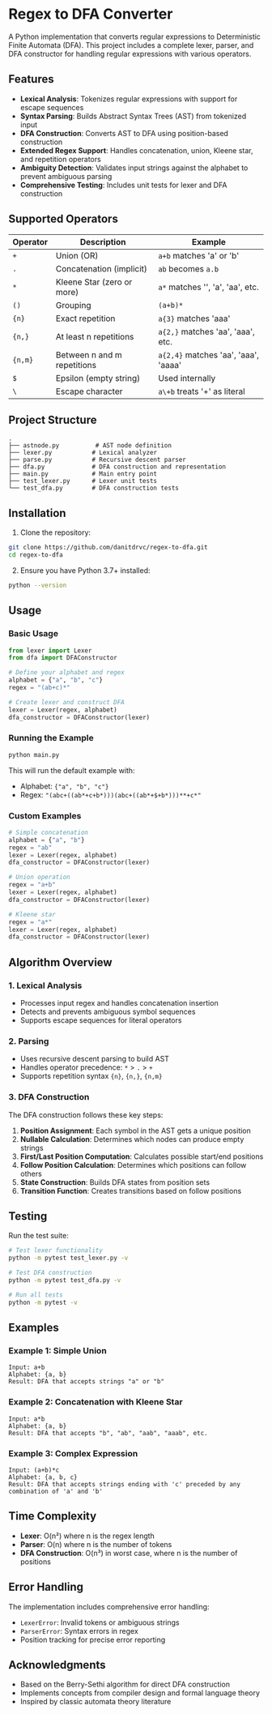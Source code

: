 # Regex to DFA Converter

A Python implementation that converts regular expressions to Deterministic Finite Automata (DFA). This project includes a complete lexer, parser, and DFA constructor for handling regular expressions with various operators.

## Features

- **Lexical Analysis**: Tokenizes regular expressions with support for escape sequences
- **Syntax Parsing**: Builds Abstract Syntax Trees (AST) from tokenized input
- **DFA Construction**: Converts AST to DFA using position-based construction
- **Extended Regex Support**: Handles concatenation, union, Kleene star, and repetition operators
- **Ambiguity Detection**: Validates input strings against the alphabet to prevent ambiguous parsing
- **Comprehensive Testing**: Includes unit tests for lexer and DFA construction

## Supported Operators

| Operator | Description | Example |
|----------|-------------|---------|
| `+` | Union (OR) | `a+b` matches 'a' or 'b' |
| `.` | Concatenation (implicit) | `ab` becomes `a.b` |
| `*` | Kleene Star (zero or more) | `a*` matches '', 'a', 'aa', etc. |
| `()` | Grouping | `(a+b)*` |
| `{n}` | Exact repetition | `a{3}` matches 'aaa' |
| `{n,}` | At least n repetitions | `a{2,}` matches 'aa', 'aaa', etc. |
| `{n,m}` | Between n and m repetitions | `a{2,4}` matches 'aa', 'aaa', 'aaaa' |
| `$` | Epsilon (empty string) | Used internally |
| `\` | Escape character | `a\+b` treats '+' as literal |

## Project Structure

```
.
├── astnode.py          # AST node definition
├── lexer.py           # Lexical analyzer
├── parse.py           # Recursive descent parser
├── dfa.py             # DFA construction and representation
├── main.py            # Main entry point
├── test_lexer.py      # Lexer unit tests
└── test_dfa.py        # DFA construction tests
```

## Installation

1. Clone the repository:
```bash
git clone https://github.com/danitdrvc/regex-to-dfa.git
cd regex-to-dfa
```

2. Ensure you have Python 3.7+ installed:
```bash
python --version
```

## Usage

### Basic Usage

```python
from lexer import Lexer
from dfa import DFAConstructor

# Define your alphabet and regex
alphabet = {"a", "b", "c"}
regex = "(ab+c)*"

# Create lexer and construct DFA
lexer = Lexer(regex, alphabet)
dfa_constructor = DFAConstructor(lexer)
```

### Running the Example

```bash
python main.py
```

This will run the default example with:
- Alphabet: `{"a", "b", "c"}`
- Regex: `"(abc+((ab*+c+b*)))(abc+((ab*+$+b*)))**+c*"`

### Custom Examples

```python
# Simple concatenation
alphabet = {"a", "b"}
regex = "ab"
lexer = Lexer(regex, alphabet)
dfa_constructor = DFAConstructor(lexer)

# Union operation
regex = "a+b"
lexer = Lexer(regex, alphabet)
dfa_constructor = DFAConstructor(lexer)

# Kleene star
regex = "a*"
lexer = Lexer(regex, alphabet)
dfa_constructor = DFAConstructor(lexer)
```

## Algorithm Overview

### 1. Lexical Analysis
- Processes input regex and handles concatenation insertion
- Detects and prevents ambiguous symbol sequences
- Supports escape sequences for literal operators

### 2. Parsing
- Uses recursive descent parsing to build AST
- Handles operator precedence: `*` > `.` > `+`
- Supports repetition syntax `{n}`, `{n,}`, `{n,m}`

### 3. DFA Construction
The DFA construction follows these key steps:

1. **Position Assignment**: Each symbol in the AST gets a unique position
2. **Nullable Calculation**: Determines which nodes can produce empty strings
3. **First/Last Position Computation**: Calculates possible start/end positions
4. **Follow Position Calculation**: Determines which positions can follow others
5. **State Construction**: Builds DFA states from position sets
6. **Transition Function**: Creates transitions based on follow positions

## Testing

Run the test suite:

```bash
# Test lexer functionality
python -m pytest test_lexer.py -v

# Test DFA construction
python -m pytest test_dfa.py -v

# Run all tests
python -m pytest -v
```

## Examples

### Example 1: Simple Union
```
Input: a+b
Alphabet: {a, b}
Result: DFA that accepts strings "a" or "b"
```

### Example 2: Concatenation with Kleene Star
```
Input: a*b
Alphabet: {a, b}
Result: DFA that accepts "b", "ab", "aab", "aaab", etc.
```

### Example 3: Complex Expression
```
Input: (a+b)*c
Alphabet: {a, b, c}
Result: DFA that accepts strings ending with 'c' preceded by any combination of 'a' and 'b'
```

## Time Complexity

- **Lexer**: O(n²) where n is the regex length
- **Parser**: O(n) where n is the number of tokens
- **DFA Construction**: O(n³) in worst case, where n is the number of positions

## Error Handling

The implementation includes comprehensive error handling:

- `LexerError`: Invalid tokens or ambiguous strings
- `ParserError`: Syntax errors in regex
- Position tracking for precise error reporting

## Acknowledgments

- Based on the Berry-Sethi algorithm for direct DFA construction
- Implements concepts from compiler design and formal language theory
- Inspired by classic automata theory literature
